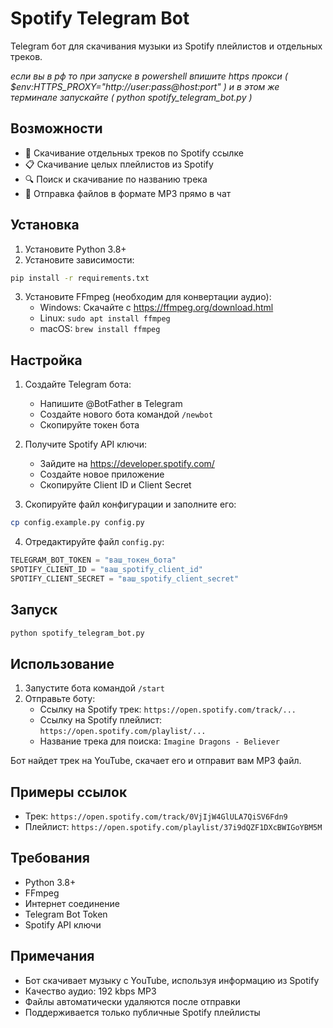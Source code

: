 # Spotify Telegram Bot

Telegram бот для скачивания музыки из Spotify плейлистов и отдельных треков.

*если вы в рф то при запуске в powershell впишите https прокси ( $env:HTTPS_PROXY="http://user:pass@host:port" ) и в этом же терминале запускайте ( python spotify_telegram_bot.py )*

## Возможности

- 🎵 Скачивание отдельных треков по Spotify ссылке
- 📋 Скачивание целых плейлистов из Spotify
- 🔍 Поиск и скачивание по названию трека
- 📁 Отправка файлов в формате MP3 прямо в чат

## Установка

1. Установите Python 3.8+
2. Установите зависимости:
```bash
pip install -r requirements.txt
```

3. Установите FFmpeg (необходим для конвертации аудио):
   - Windows: Скачайте с https://ffmpeg.org/download.html
   - Linux: `sudo apt install ffmpeg`
   - macOS: `brew install ffmpeg`

## Настройка

1. Создайте Telegram бота:
   - Напишите @BotFather в Telegram
   - Создайте нового бота командой `/newbot`
   - Скопируйте токен бота

2. Получите Spotify API ключи:
   - Зайдите на https://developer.spotify.com/
   - Создайте новое приложение
   - Скопируйте Client ID и Client Secret

3. Скопируйте файл конфигурации и заполните его:
```bash
cp config.example.py config.py
```

4. Отредактируйте файл `config.py`:
```python
TELEGRAM_BOT_TOKEN = "ваш_токен_бота"
SPOTIFY_CLIENT_ID = "ваш_spotify_client_id"
SPOTIFY_CLIENT_SECRET = "ваш_spotify_client_secret"
```

## Запуск

```bash
python spotify_telegram_bot.py
```

## Использование

1. Запустите бота командой `/start`
2. Отправьте боту:
   - Ссылку на Spotify трек: `https://open.spotify.com/track/...`
   - Ссылку на Spotify плейлист: `https://open.spotify.com/playlist/...`
   - Название трека для поиска: `Imagine Dragons - Believer`

Бот найдет трек на YouTube, скачает его и отправит вам MP3 файл.

## Примеры ссылок

- Трек: `https://open.spotify.com/track/0VjIjW4GlULA7QiSV6Fdn9`
- Плейлист: `https://open.spotify.com/playlist/37i9dQZF1DXcBWIGoYBM5M`

## Требования

- Python 3.8+
- FFmpeg
- Интернет соединение
- Telegram Bot Token
- Spotify API ключи

## Примечания

- Бот скачивает музыку с YouTube, используя информацию из Spotify
- Качество аудио: 192 kbps MP3
- Файлы автоматически удаляются после отправки
- Поддерживается только публичные Spotify плейлисты

